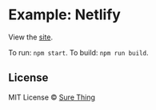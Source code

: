# Example: Netlify

View the [site](https://presta-example-netlify.netlify.app).

To run: `npm start`. To build: `npm run build`.

## License

MIT License © [Sure Thing](https://github.com/sure-thing)
